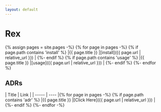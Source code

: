 ```yaml
---
layout: default
---
```


# Rex

{% assign pages = site.pages -%}
{% for page in pages -%}
{% if page.path contains 'install' %}
|{{ page.title }} |[install]({{ page.url | relative_url }}) |
{%- endif %}
{% if page.path contains 'usage' %}
|{{ page.title }} |[usage]({{ page.url | relative_url }}) |
{%- endif %}
{%- endfor %}

## ADRs

| Title | Link |
| ----- | ---- |{% for page in pages -%}
{% if page.path contains 'adr' %}
|{{ page.title }} |[Click Here]({{ page.url | relative_url }}) |
{%- endif %}
{%- endfor -%}

